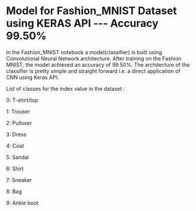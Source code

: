 Model for Fashion_MNIST Dataset using KERAS API --- Accuracy 99.50%    
===============================================================
In the Fashion_MNIST notebook a model(classifier) is built using Convolutional Neural Network architecture.
After training on the Fashion MNIST, the model achieved an accuracy of 99.50%.
The architecture of the classifier is pretty simple and straight forward i.e. a direct application of CNN using Keras API. 

List of classes for the index value in the dataset :

0: T-shirt/top

1: Trouser

2: Pullover

3: Dress

4: Coat

5: Sandal

6: Shirt

7: Sneaker

8: Bag

9: Ankle boot



